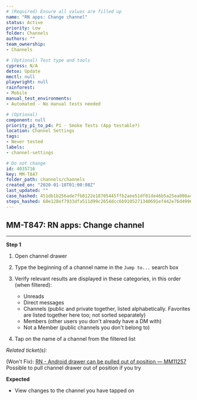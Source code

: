 ```yaml
---
# (Required) Ensure all values are filled up
name: "RN apps: Change channel"
status: Active
priority: Low
folder: Channels
authors: ""
team_ownership: 
- Channels

# (Optional) Test type and tools
cypress: N/A
detox: Update
mmctl: null
playwright: null
rainforest: 
- Mobile
manual_test_environments: 
- Automated - No manual tests needed

# (Optional)
component: null
priority_p1_to_p4: P1 - Smoke Tests (App testable?)
location: Channel Settings
tags: 
- Never tested
labels: 
- channel-settings

# Do not change
id: 4035716
key: MM-T847
folder_path: channels/channels
created_on: "2020-01-18T01:00:08Z"
last_updated: ""
case_hashed: 451db1b256ade7fb8122e18705445ffb2aee51df01de46b5a25ea008a4183d91f0b829bd732bd4488edb6c31cb10e90c
steps_hashed: 68e128ef7933dfa511d99c2654dcc6b9105271340691ef442e76d499649c7cb77f9501cb0d017a01e1e4bb86018250ca
---
```


## MM-T847: RN apps: Change channel

---

**Step 1**

1. Open channel drawer

2. Type the beginning of a channel name in the `Jump to...` search box

3. Verify relevant results are displayed in these categories, in this order (when filtered):

   - Unreads
   - Direct messages
   - Channels (public and private together, listed alphabetically. Favorites are listed together here too; not sorted separately)
   - Members (other users you don't already have a DM with)
   - Not a Member (public channels you don't belong to)

4. Tap on the name of a channel from the filtered list

_Related ticket(s):_

(Won't Fix): [RN - Android drawer can be pulled out of position — MM11257](https://mattermost.atlassian.net/browse/MM-11257) Possible to pull channel drawer out of position if you try

**Expected**

- View changes to the channel you have tapped on
